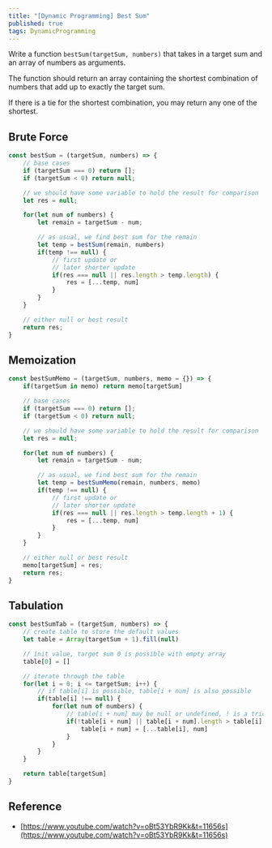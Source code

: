 ```yaml
---
title: "[Dynamic Programming] Best Sum"
published: true
tags: DynamicProgramming
---
```


Write a function `bestSum(targetSum, numbers)` that takes in a target sum and an
array of numbers as arguments.

The function should return an array containing the shortest combination of
numbers that add up to exactly the target sum.

If there is a tie for the shortest combination, you may return any one of the
shortest.

## Brute Force

```javascript
const bestSum = (targetSum, numbers) => {
	// base cases
	if (targetSum === 0) return [];
	if (targetSum < 0) return null;

	// we should have some variable to hold the result for comparison
	let res = null;

	for(let num of numbers) {
		let remain = targetSum - num;

		// as usual, we find best sum for the remain
		let temp = bestSum(remain, numbers)
		if(temp !== null) {
			// first update or
			// later shorter update
			if(res === null || res.length > temp.length) {
				res = [...temp, num]
			}
		}
	}

	// either null or best result
	return res;
}
```

## Memoization

```javascript
const bestSumMemo = (targetSum, numbers, memo = {}) => {
	if(targetSum in memo) return memo[targetSum]

	// base cases
	if (targetSum === 0) return [];
	if (targetSum < 0) return null;

	// we should have some variable to hold the result for comparison
	let res = null;

	for(let num of numbers) {
		let remain = targetSum - num;

		// as usual, we find best sum for the remain
		let temp = bestSumMemo(remain, numbers, memo)
		if(temp !== null) {
			// first update or
			// later shorter update
			if(res === null || res.length > temp.length + 1) {
				res = [...temp, num]
			}
		}
	}

	// either null or best result
	memo[targetSum] = res;
	return res;
}
```

## Tabulation

```javascript
const bestSumTab = (targetSum, numbers) => {
	// create table to store the default values
	let table = Array(targetSum + 1).fill(null)

	// init value, target sum 0 is possible with empty array
	table[0] = []

	// iterate through the table
	for(let i = 0; i <= targetSum; i++) {
		// if table[i] is possible, table[i + num] is also possible
		if(table[i] !== null) {
			for(let num of numbers) {
				// table[i + num] may be null or undefined, ! is a trick here
				if(!table[i + num] || table[i + num].length > table[i].length + 1) {
					table[i + num] = [...table[i], num]
				}
			}
		}
	}

	return table[targetSum]
}
```

## Reference

- [https://www.youtube.com/watch?v=oBt53YbR9Kk&t=11656s](https://www.youtube.com/watch?v=oBt53YbR9Kk&t=11656s)